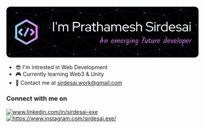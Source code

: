 ![Header](./github-header.png)
<!-- <h1 align="center">Hey there 👋 I'm Prathamesh Sirdesai</h1>
<h3 align="center">An emerging future developer</h3> -->

- 😎 I'm intrested in Web Development
- 🎮 Currently learning Web3 & Unity
- 📩 Contact me at sirdesai.work@gmail.com
<h3>Connect with me on</h3>
<div>
  <a href="www.linkedin.com/in/sirdesai-exe"><img src="https://www.freepnglogos.com/uploads/linkedin-logo-design-30.png" height="40" alt="www.linkedin.com/in/sirdesai-exe" /></a>
  <a href="https://www.instagram.com/sirdesai.exe/"><img src="https://www.freepnglogos.com/uploads/logo-ig-png/logo-ig-instagram-new-logo-vector-download-13.png" height="40" alt="https://www.instagram.com/sirdesai.exe/" /></a>
</div>
